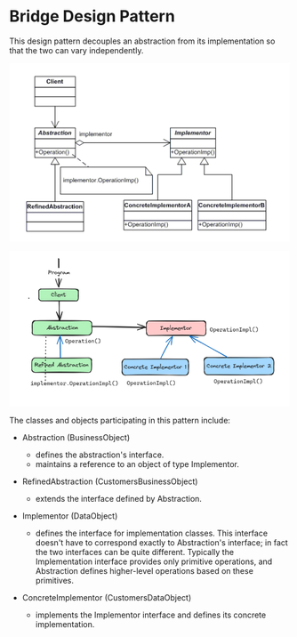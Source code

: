# Bridge Design Pattern

This design pattern decouples an abstraction from its implementation so that the two can vary independently.

![UML class diagram for Bridge Design Pattern ](./assets/uml.png)

![Design pattern diagram for Bridge Design Pattern ](./assets/design_pattern.png)

The classes and objects participating in this pattern include:

* Abstraction (BusinessObject)
   - defines the abstraction's interface.
   - maintains a reference to an object of type Implementor.

* RefinedAbstraction (CustomersBusinessObject)
   - extends the interface defined by Abstraction.

* Implementor (DataObject)
   - defines the interface for implementation classes. This interface doesn't have to correspond exactly to Abstraction's interface; in fact the two interfaces can be quite different. Typically the Implementation interface provides only primitive operations, and Abstraction defines higher-level operations based on these primitives.

* ConcreteImplementor (CustomersDataObject)
   - implements the Implementor interface and defines its concrete implementation.
